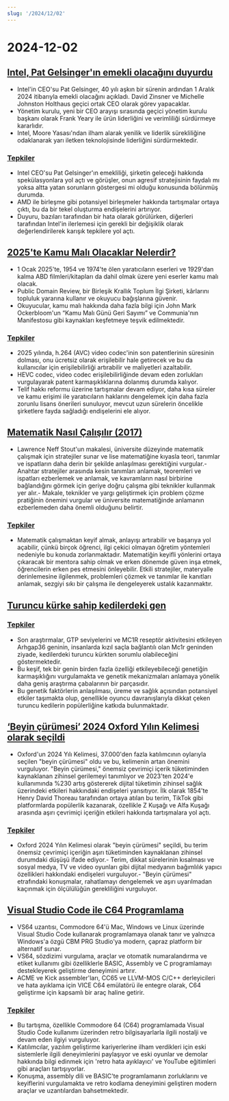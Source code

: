 ```yaml
---
slug: '/2024/12/02'
---
```


# 2024-12-02

## [Intel, Pat Gelsinger'ın emekli olacağını duyurdu](https://www.intel.com/content/www/us/en/newsroom/news/intel-ceo-news-dec-2024.html)

- Intel'in CEO'su Pat Gelsinger, 40 yılı aşkın bir sürenin ardından 1 Aralık 2024 itibarıyla emekli olacağını açıkladı. David Zinsner ve Michelle Johnston Holthaus geçici ortak CEO olarak görev yapacaklar.
- Yönetim kurulu, yeni bir CEO arayışı sırasında geçici yönetim kurulu başkanı olarak Frank Yeary ile ürün liderliğini ve verimliliği sürdürmeye kararlıdır.
- Intel, Moore Yasası'ndan ilham alarak yenilik ve liderlik sürekliliğine odaklanarak yarı iletken teknolojisinde liderliğini sürdürmektedir.

### [Tepkiler](https://news.ycombinator.com/item?id=42296067)

- Intel CEO'su Pat Gelsinger'ın emekliliği, şirketin geleceği hakkında spekülasyonlara yol açtı ve görüşler, onun agresif stratejisinin faydalı mı yoksa altta yatan sorunların göstergesi mi olduğu konusunda bölünmüş durumda.
- AMD ile birleşme gibi potansiyel birleşmeler hakkında tartışmalar ortaya çıktı, bu da bir tekel oluşturma endişelerini artırıyor.
- Duyuru, bazıları tarafından bir hata olarak görülürken, diğerleri tarafından Intel'in ilerlemesi için gerekli bir değişiklik olarak değerlendirilerek karışık tepkilere yol açtı.

## [2025'te Kamu Malı Olacaklar Nelerdir?](https://publicdomainreview.org/features/entering-the-public-domain/2025/)

- 1 Ocak 2025'te, 1954 ve 1974'te ölen yaratıcıların eserleri ve 1929'dan kalma ABD filmleri/kitapları da dahil olmak üzere yeni eserler kamu malı olacak.
- Public Domain Review, bir Birleşik Krallık Toplum İlgi Şirketi, kârlarını topluluk yararına kullanır ve okuyucu bağışlarına güvenir.
- Okuyucular, kamu malı hakkında daha fazla bilgi için John Mark Ockerbloom'un “Kamu Malı Günü Geri Sayımı” ve Communia'nın Manifestosu gibi kaynakları keşfetmeye teşvik edilmektedir.

### [Tepkiler](https://news.ycombinator.com/item?id=42290448)

- 2025 yılında, h.264 (AVC) video codec'inin son patentlerinin süresinin dolması, onu ücretsiz olarak erişilebilir hale getirecek ve bu da kullanıcılar için erişilebilirliği artırabilir ve maliyetleri azaltabilir.
- HEVC codec, video codec erişilebilirliğinde devam eden zorlukları vurgulayarak patent karmaşıklıklarına dolanmış durumda kalıyor.
- Telif hakkı reformu üzerine tartışmalar devam ediyor, daha kısa süreler ve kamu erişimi ile yaratıcıların haklarını dengelemek için daha fazla zorunlu lisans önerileri sunuluyor, mevcut uzun sürelerin öncelikle şirketlere fayda sağladığı endişelerini ele alıyor.

## [Matematik Nasıl Çalışılır (2017)](https://www.math.uh.edu/~dblecher/pf2.html)

- Lawrence Neff Stout'un makalesi, üniversite düzeyinde matematik çalışmak için stratejiler sunar ve lise matematiğine kıyasla teori, tanımlar ve ispatların daha derin bir şekilde anlaşılması gerektiğini vurgular.- Anahtar stratejiler arasında kesin tanımları anlamak, teoremleri ve ispatları ezberlemek ve anlamak, ve kavramların nasıl birbirine bağlandığını görmek için geriye doğru çalışma gibi teknikler kullanmak yer alır.- Makale, teknikler ve yargı geliştirmek için problem çözme pratiğinin önemini vurgular ve üniversite matematiğinde anlamanın ezberlemeden daha önemli olduğunu belirtir.

### [Tepkiler](https://news.ycombinator.com/item?id=42290996)

- Matematik çalışmaktan keyif almak, anlayışı artırabilir ve başarıya yol açabilir, çünkü birçok öğrenci, ilgi çekici olmayan öğretim yöntemleri nedeniyle bu konuda zorlanmaktadır. Matematiğin keyifli yönlerini ortaya çıkaracak bir mentora sahip olmak ve erken dönemde güven inşa etmek, öğrencilerin erken pes etmesini önleyebilir. Etkili stratejiler, materyalle derinlemesine ilgilenmek, problemleri çözmek ve tanımlar ile kanıtları anlamak, sezgiyi sıkı bir çalışma ile dengeleyerek ustalık kazanmaktır.

## [Turuncu kürke sahip kedilerdeki gen](https://www.science.org/content/article/gene-behind-orange-fur-cats-found-last)

### [Tepkiler](https://news.ycombinator.com/item?id=42291386)

- Son araştırmalar, GTP seviyelerini ve MC1R reseptör aktivitesini etkileyen Arhgap36 geninin, insanlarda kızıl saçla bağlantılı olan Mc1r geninden ziyade, kedilerdeki turuncu kürkten sorumlu olabileceğini göstermektedir.
- Bu keşif, tek bir genin birden fazla özelliği etkileyebileceği genetiğin karmaşıklığını vurgulamakta ve genetik mekanizmaları anlamaya yönelik daha geniş araştırma çabalarının bir parçasıdır.
- Bu genetik faktörlerin anlaşılması, üreme ve sağlık açısından potansiyel etkiler taşımakta olup, genellikle oyuncu davranışlarıyla dikkat çeken turuncu kedilerin popülerliğine katkıda bulunmaktadır.

## [‘Beyin çürümesi’ 2024 Oxford Yılın Kelimesi olarak seçildi](https://corp.oup.com/news/brain-rot-named-oxford-word-of-the-year-2024/)

- Oxford'un 2024 Yılı Kelimesi, 37.000'den fazla katılımcının oylarıyla seçilen "beyin çürümesi" oldu ve bu, kelimenin artan önemini vurguluyor. "Beyin çürümesi," önemsiz çevrimiçi içerik tüketiminden kaynaklanan zihinsel gerilemeyi tanımlıyor ve 2023'ten 2024'e kullanımında %230 artış göstererek dijital tüketimin zihinsel sağlık üzerindeki etkileri hakkındaki endişeleri yansıtıyor. İlk olarak 1854'te Henry David Thoreau tarafından ortaya atılan bu terim, TikTok gibi platformlarda popülerlik kazanarak, özellikle Z Kuşağı ve Alfa Kuşağı arasında aşırı çevrimiçi içeriğin etkileri hakkında tartışmalara yol açtı.

### [Tepkiler](https://news.ycombinator.com/item?id=42292294)

- Oxford 2024 Yılın Kelimesi olarak "beyin çürümesi" seçildi, bu terim önemsiz çevrimiçi içeriğin aşırı tüketiminden kaynaklanan zihinsel durumdaki düşüşü ifade ediyor.- Terim, dikkat sürelerinin kısalması ve sosyal medya, TV ve video oyunları gibi dijital medyanın bağımlılık yapıcı özellikleri hakkındaki endişeleri vurguluyor.- "Beyin çürümesi" etrafındaki konuşmalar, rahatlamayı dengelemek ve aşırı uyarılmadan kaçınmak için ölçülülüğün gerekliliğini vurguluyor.

## [Visual Studio Code ile C64 Programlama](https://retrogamecoders.com/c64-visual-studio-code/)

- VS64 uzantısı, Commodore 64'ü Mac, Windows ve Linux üzerinde Visual Studio Code kullanarak programlamaya olanak tanır ve yalnızca Windows'a özgü CBM PRG Studio'ya modern, çapraz platform bir alternatif sunar.
- VS64, sözdizimi vurgulama, araçlar ve otomatik numaralandırma ve etiket kullanımı gibi özelliklerle BASIC, Assembly ve C programlamayı destekleyerek geliştirme deneyimini artırır.
- ACME ve Kick assembler'ları, CC65 ve LLVM-MOS C/C++ derleyicileri ve hata ayıklama için VICE C64 emülatörü ile entegre olarak, C64 geliştirme için kapsamlı bir araç haline getirir.

### [Tepkiler](https://news.ycombinator.com/item?id=42290861)

- Bu tartışma, özellikle Commodore 64 (C64) programlamada Visual Studio Code kullanımı üzerinden retro bilgisayarlarla ilgili nostalji ve devam eden ilgiyi vurguluyor.
- Katılımcılar, yazılım geliştirme kariyerlerine ilham verdikleri için eski sistemlerle ilgili deneyimlerini paylaşıyor ve eski oyunlar ve demolar hakkında bilgi edinmek için 'retro hata ayıklayıcı' ve YouTube eğitimleri gibi araçları tartışıyorlar.
- Konuşma, assembly dili ve BASIC'te programlamanın zorluklarını ve keyiflerini vurgulamakta ve retro kodlama deneyimini geliştiren modern araçlar ve uzantılardan bahsetmektedir.

<head>
  <meta property="og:title" content="Intel, Pat Gelsinger'ın emekli olacağını duyurdu" />
  <meta property="og:type" content="website" />
  <meta property="og:image" content="https://og.cho.sh/api/og/?title=Intel%2C%20Pat%20Gelsinger'%C4%B1n%20emekli%20olaca%C4%9F%C4%B1n%C4%B1%20duyurdu&subheading=2%20Aral%C4%B1k%202024%20Pazartesi%3A%20Hacker%20Haber%20%C3%96zeti" />
</head>
